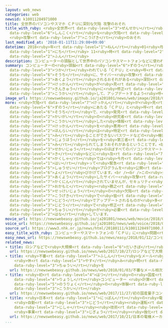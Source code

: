 ```yaml
---
layout: web_news
categories: web
newsid: k10011284971000
title: 全世界のパソコンやスマホ ＣＰＵに深刻な欠陥 攻撃のおそれ
title_with_ruby: <ruby>全世界<rt data-ruby-level="3">ぜんせかい</rt></ruby>のパソコンやスマホ ＣＰＵに<ruby>深刻<rt
  data-ruby-level="6">しんこく</rt></ruby>な<ruby>欠陥<rt data-ruby-level="7">けっかん</rt></ruby>
  <ruby>攻撃<rt data-ruby-level="7">こうげき</rt></ruby>のおそれ
last_modified_at: '2018-01-11T11:29:00+09:00'
datetime: 2018<ruby>年<rt data-ruby-level="1">ねん</rt></ruby>01<ruby>月<rt data-ruby-level="1">がつ</rt></ruby>11<ruby>日<rt
  data-ruby-level="1">にち</rt></ruby> 11<ruby>時<rt data-ruby-level="2">じ</rt></ruby>29<ruby>分<rt
  data-ruby-level="2">ふん</rt></ruby>
description: コンピューターの頭脳として世界中のパソコンやスマートフォンなどに使われている「ＣＰＵ」と呼ばれる装置に、サイバー攻撃に悪用されるおそれがある深刻な欠陥が見つかり、ソフトウエアメーカーなどが緊急に修正プログラムを公開して、アップデートするよう呼びかけています。
summary: コンピューターの<ruby>頭脳<rt data-ruby-level="6">ずのう</rt></ruby>として<ruby>世界中<rt data-ruby-level="3">せかいじゅう</rt></ruby>のパソコンやスマートフォンなどに<ruby>使<rt
  data-ruby-level="3">つか</rt></ruby>われている「ＣＰＵ」と<ruby>呼<rt data-ruby-level="6">よ</rt></ruby>ばれる<ruby>装置<rt
  data-ruby-level="6">そうち</rt></ruby>に、サイバー<ruby>攻撃<rt data-ruby-level="7">こうげき</rt></ruby>に<ruby>悪用<rt
  data-ruby-level="3">あくよう</rt></ruby>されるおそれがある<ruby>深刻<rt data-ruby-level="6">しんこく</rt></ruby>な<ruby>欠陥<rt
  data-ruby-level="7">けっかん</rt></ruby>が<ruby>見<rt data-ruby-level="1">み</rt></ruby>つかり、ソフトウエアメーカーなどが<ruby>緊急<rt
  data-ruby-level="7">きんきゅう</rt></ruby>に<ruby>修正<rt data-ruby-level="5">しゅうせい</rt></ruby>プログラムを<ruby>公開<rt
  data-ruby-level="3">こうかい</rt></ruby>して、アップデートするよう<ruby>呼<rt data-ruby-level="6">よ</rt></ruby>びかけています。
image_url: https://newswebeasy.github.io/ja201801/news/web/image/2018/01/11/K10011284971_1801111306_1801111308_01_02.jpg
more: <ruby>欠陥<rt data-ruby-level="7">けっかん</rt></ruby>が<ruby>見<rt data-ruby-level="1">み</rt></ruby>つかったのはコンピューターの<ruby>頭脳<rt
  data-ruby-level="6">ずのう</rt></ruby>にあたる「ＣＰＵ」と<ruby>呼<rt data-ruby-level="6">よ</rt></ruby>ばれる<ruby>装置<rt
  data-ruby-level="6">そうち</rt></ruby>で、<ruby>発見<rt data-ruby-level="3">はっけん</rt></ruby>した<ruby>海外<rt
  data-ruby-level="2">かいがい</rt></ruby>の<ruby>研究者<rt data-ruby-level="3">けんきゅうしゃ</rt></ruby>らが<ruby>公開<rt
  data-ruby-level="3">こうかい</rt></ruby>した<ruby>情報<rt data-ruby-level="5">じょうほう</rt></ruby>によりますと、この<ruby>欠陥<rt
  data-ruby-level="7">けっかん</rt></ruby>を<ruby>悪用<rt data-ruby-level="3">あくよう</rt></ruby>すると<ruby>本来<rt
  data-ruby-level="2">ほんらい</rt></ruby>は<ruby>特定<rt data-ruby-level="4">とくてい</rt></ruby>のユーザーしか<ruby>見<rt
  data-ruby-level="1">み</rt></ruby>ることができないパスワードなどの<ruby>機密<rt data-ruby-level="6">きみつ</rt></ruby><ruby>情報<rt
  data-ruby-level="5">じょうほう</rt></ruby>を<ruby>第三者<rt data-ruby-level="3">だいさんしゃ</rt></ruby>に<ruby>見<rt
  data-ruby-level="1">み</rt></ruby>られてしまうおそれがあるということです。<br /><br /><ruby>影響<rt data-ruby-level="7">えいきょう</rt></ruby>は、<ruby>世界中<rt
  data-ruby-level="3">せかいじゅう</rt></ruby>のほぼすべてのパソコンやスマートフォン、<ruby>ゲーム<rt data-ruby-level="4">げーむ</rt></ruby><ruby>機<rt
  data-ruby-level="4">き</rt></ruby>などに<ruby>及<rt data-ruby-level="7">およ</rt></ruby>ぶおそれがあり、マイクロソフトやアップルなどのメーカー<ruby>各社<rt
  data-ruby-level="4">かくしゃ</rt></ruby>では<ruby>今月<rt data-ruby-level="2">こんげつ</rt></ruby>に<ruby>入<rt
  data-ruby-level="1">はい</rt></ruby>って<ruby>緊急<rt data-ruby-level="7">きんきゅう</rt></ruby>に<ruby>修正<rt
  data-ruby-level="5">しゅうせい</rt></ruby>プログラムを<ruby>公開<rt data-ruby-level="3">こうかい</rt></ruby>し、ユーザーにアップデートするよう<ruby>呼<rt
  data-ruby-level="6">よ</rt></ruby>びかけています。<br /><br />この<ruby>欠陥<rt data-ruby-level="7">けっかん</rt></ruby>を<ruby>悪用<rt
  data-ruby-level="3">あくよう</rt></ruby>したサイバー<ruby>攻撃<rt data-ruby-level="7">こうげき</rt></ruby>はまだ<ruby>確認<rt
  data-ruby-level="7">かくにん</rt></ruby>されていませんが、セキュリティ<ruby>企業<rt data-ruby-level="7">きぎょう</rt></ruby>「トレンドマイクロ」の<ruby>岡本<rt
  data-ruby-level="7">おかもと</rt></ruby><ruby>勝之<rt data-ruby-level="8">かつゆき</rt></ruby>さんは「こうした<ruby>設計上<rt
  data-ruby-level="5">せっけいじょう</rt></ruby>の<ruby>欠陥<rt data-ruby-level="7">けっかん</rt></ruby>はサイバー<ruby>攻撃<rt
  data-ruby-level="7">こうげき</rt></ruby>で<ruby>狙<rt data-ruby-level="7">ねら</rt></ruby>われやすい。パソコンは<ruby>自動<rt
  data-ruby-level="3">じどう</rt></ruby>でアップデートされるものが<ruby>多<rt data-ruby-level="2">おお</rt></ruby>いが、スマートフォンには<ruby>自動<rt
  data-ruby-level="3">じどう</rt></ruby>で<ruby>修正<rt data-ruby-level="5">しゅうせい</rt></ruby>されないものもあり、<ruby>注意<rt
  data-ruby-level="3">ちゅうい</rt></ruby>が<ruby>必要<rt data-ruby-level="4">ひつよう</rt></ruby>だ」と<ruby>話<rt
  data-ruby-level="2">はな</rt></ruby>しています。
movie_url: https://newswebeasy.github.io/ja201801/news/web/movie/2018/01/11/k10011284971_201801111311_201801111315.mp4
voice_url: https://newswebeasy.github.io/ja201801/news/web/voice/2018/01/11/k10011284971_201801111311_201801111315.mp3
source_url: https://www3.nhk.or.jp/news/html/20180111/k10011284971000.html
easy_title_with_ruby: コンピューターやスマートフォンの「ＣＰＵ」に<ruby>問題<rt data-ruby-level="3">もんだい</rt></ruby>
easy_news_url: https://newswebeasy.github.io/news/easy/2018/01/12/コンピューターやスマートフォンのCPUに問題
related_news:
- title: ロシアなどで<ruby>大規模<rt data-ruby-level="6">だいきぼ</rt></ruby>サイバー<ruby>攻撃<rt data-ruby-level="7">こうげき</rt></ruby>
  url: https://newswebeasy.github.io/news/web/2017/10/27/ロシアなどで大規模サイバー攻撃
- title: <ruby>不審<rt data-ruby-level="7">ふしん</rt></ruby>なメール<ruby>相次<rt data-ruby-level="3">あいつ</rt></ruby>ぐ
    <ruby>休<rt data-ruby-level="1">やす</rt></ruby>み<ruby>明<rt data-ruby-level="2">あ</rt></ruby>けは<ruby>注意<rt
    data-ruby-level="3">ちゅうい</rt></ruby>を
  url: https://newswebeasy.github.io/news/web/2018/01/03/不審なメール相次ぐ-休み明けは注意を
- title: <ruby>初<rt data-ruby-level="4">はつ</rt></ruby>の<ruby>国産<rt data-ruby-level="4">こくさん</rt></ruby><ruby>量子<rt
    data-ruby-level="4">りょうし</rt></ruby>コンピューター <ruby>計算<rt data-ruby-level="2">けいさん</rt></ruby><ruby>能力<rt
    data-ruby-level="5">のうりょく</rt></ruby>の<ruby>体験<rt data-ruby-level="4">たいけん</rt></ruby>サイト<ruby>公開<rt
    data-ruby-level="3">こうかい</rt></ruby>
  url: https://newswebeasy.github.io/news/web/2017/11/27/初の国産量子コンピューター-計算能力の体験サイト公開
- title: <ruby>日本<rt data-ruby-level="1">にっぽん</rt></ruby>の<ruby>電機<rt data-ruby-level="4">でんき</rt></ruby>メーカー
    <ruby>自動<rt data-ruby-level="3">じどう</rt></ruby><ruby>運転<rt data-ruby-level="3">うんてん</rt></ruby>に<ruby>自社<rt
    data-ruby-level="2">じしゃ</rt></ruby><ruby>技術<rt data-ruby-level="5">ぎじゅつ</rt></ruby>を
    <ruby>事業<rt data-ruby-level="3">じぎょう</rt></ruby><ruby>強化<rt data-ruby-level="3">きょうか</rt></ruby>
  url: https://newswebeasy.github.io/news/web/2017/10/21/日本の電機メーカー-自動運転に自社技術を-事業強化
...
```

